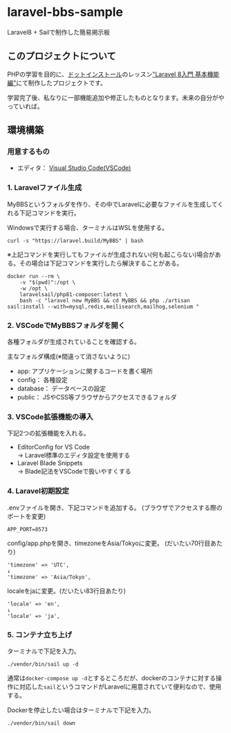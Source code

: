 # laravel-bbs-sample

Laravel8 + Sailで制作した簡易掲示板

## このプロジェクトについて

PHPの学習を目的に、[ドットインストール](https://dotinstall.com/lessons)のレッスン["Laravel 8入門 基本機能編"](https://dotinstall.com/lessons/basic_laravel_v3)にて制作したプロジェクトです。

学習完了後、私なりに一部機能追加や修正したものとなります。未来の自分がやっていれば。

## 環境構築

### 用意するもの

- エディタ： [Visual Studio Code(VSCode)](https://azure.microsoft.com/ja-jp/products/visual-studio-code/)

### 1. Laravelファイル生成

MyBBSというフォルダを作り、その中でLaravelに必要なファイルを生成してくれる下記コマンドを実行。

Windowsで実行する場合、ターミナルはWSLを使用する。

```
curl -s "https://laravel.build/MyBBS" | bash
```
※上記コマンドを実行してもファイルが生成されない(何も起こらない)場合がある。その場合は下記コマンドを実行したら解決することがある。
```
docker run --rm \
    -v "$(pwd)":/opt \
    -w /opt \
    laravelsail/php81-composer:latest \
    bash -c "laravel new MyBBS && cd MyBBS && php ./artisan sail:install --with=mysql,redis,meilisearch,mailhog,selenium "
```

### 2. VSCodeでMyBBSフォルダを開く

各種フォルダが生成されていることを確認する。

主なフォルダ構成(※間違って消さないように)
- app: アプリケーションに関するコードを書く場所
- config： 各種設定
- database： データベースの設定
- public： JSやCSS等ブラウザからアクセスできるフォルダ

### 3. VSCode拡張機能の導入

下記2つの拡張機能を入れる。

- EditorConfig for VS Code
<br>→ Laravel標準のエディタ設定を使用する
- Laravel Blade Snippets
<br>→ Blade記法をVSCodeで扱いやすくする

### 4. Laravel初期設定

.envファイルを開き、下記コマンドを追加する。 (ブラウザでアクセスする際のポートを変更)

```
APP_PORT=8573
```

config/app.phpを開き、timezoneをAsia/Tokyoに変更。 (だいたい70行目あたり)

```
'timezone' => 'UTC',
↓
'timezone' => 'Asia/Tokyo',
```

localeをjaに変更。(だいたい83行目あたり)

```
'locale' => 'en',
↓
'locale' => 'ja',
```

### 5. コンテナ立ち上げ

ターミナルで下記を入力。

```
./vendor/bin/sail up -d
```

通常は`docker-compose up -d`とするところだが、dockerのコンテナに対する操作に対応した`sail`というコマンドがLaravelに用意されていて便利なので、使用する。

Dockerを停止したい場合はターミナルで下記を入力。

```
./vendor/bin/sail down
```
